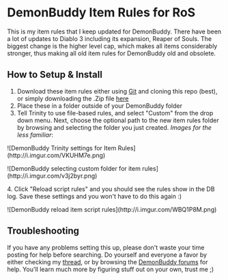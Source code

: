 # DemonBuddy Item Rules for RoS
This is my item rules that I keep updated for DemonBuddy. There have been a lot of updates to Diablo 3 including its expansion, Reaper of Souls. The biggest change is the higher level cap, which makes all items considerably stronger, thus making all old item rules for DemonBuddy old and obsolete.

## How to Setup & Install
1. Download these item rules either using [Git](http://git-scm.com/) and cloning this repo (best), or simply downloading the .Zip file [here](https://github.com/ShutteR9/ShutteR9-DemonBuddy-RoS-Item-Rules/archive/master.zip)
2. Place these in a folder outside of your DemonBuddy folder
3. Tell Trinity to use file-based rules, and select "Custom" from the drop down menu. Next, choose the optional path to the new item rules folder by browsing and selecting the folder you just created. _Images for the less familiar_:
<p>![DemonBuddy Trinity settings for Item Rules](http://i.imgur.com/VKUHM7e.png)</p>
<p>![DemonBuddy selecting custom folder for item rules](http://i.imgur.com/v3j2byr.png)</p>
4. Click "Reload script rules" and you should see the rules show in the DB log. Save these settings and you won't have to do this again :)
<p>![DemonBuddy reload item script rules](http://i.imgur.com/WBQ1P8M.png)</p>

## Troubleshooting
If you have any problems setting this up, please don't waste your time posting for help before searching. Do yourself and everyone a favor by either checking my [thread](http://www.thebuddyforum.com/demonbuddy-forum/plugins/155575-item-rules-shutters-updated-item-rules-ros.html), or by browsing the [DemonBuddy forums](http://www.thebuddyforum.com/demonbuddy-forum/) for help. You'll learn much more by figuring stuff out on your own, trust me ;)
